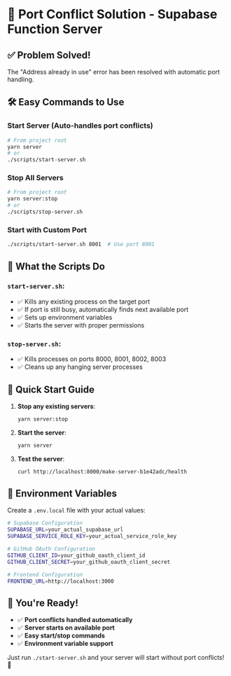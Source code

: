 # 🚀 Port Conflict Solution - Supabase Function Server

## ✅ **Problem Solved!**

The "Address already in use" error has been resolved with automatic port handling.

## 🛠️ **Easy Commands to Use**

### **Start Server (Auto-handles port conflicts)**

```bash
# From project root
yarn server
# or
./scripts/start-server.sh
```

### **Stop All Servers**

```bash
# From project root
yarn server:stop
# or
./scripts/stop-server.sh
```

### **Start with Custom Port**

```bash
./scripts/start-server.sh 8001  # Use port 8001
```

## 🎯 **What the Scripts Do**

### `start-server.sh`:

- ✅ Kills any existing process on the target port
- ✅ If port is still busy, automatically finds next available port
- ✅ Sets up environment variables
- ✅ Starts the server with proper permissions

### `stop-server.sh`:

- ✅ Kills processes on ports 8000, 8001, 8002, 8003
- ✅ Cleans up any hanging server processes

## 🚀 **Quick Start Guide**

1. **Stop any existing servers**:

   ```bash
   yarn server:stop
   ```

2. **Start the server**:

   ```bash
   yarn server
   ```

3. **Test the server**:
   ```bash
   curl http://localhost:8000/make-server-b1e42adc/health
   ```

## 🔧 **Environment Variables**

Create a `.env.local` file with your actual values:

```bash
# Supabase Configuration
SUPABASE_URL=your_actual_supabase_url
SUPABASE_SERVICE_ROLE_KEY=your_actual_service_role_key

# GitHub OAuth Configuration
GITHUB_CLIENT_ID=your_github_oauth_client_id
GITHUB_CLIENT_SECRET=your_github_oauth_client_secret

# Frontend Configuration
FRONTEND_URL=http://localhost:3000
```

## 🎉 **You're Ready!**

- ✅ **Port conflicts handled automatically**
- ✅ **Server starts on available port**
- ✅ **Easy start/stop commands**
- ✅ **Environment variable support**

Just run `./start-server.sh` and your server will start without port conflicts! 🚀
